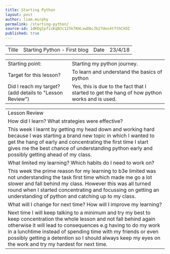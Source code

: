 ```yaml
---
title: Starting Python
layout: post
author: liam.murphy
permalink: /starting-python/
source-id: 1dKDg1pficKqNJc125k7KHLxwDbcJb27des4tfthCXOI
published: true
---
```

<table>
  <tr>
    <td>Title</td>
    <td>Starting Python - First blog</td>
    <td>Date</td>
    <td>23/4/18</td>
  </tr>
</table>


<table>
  <tr>
    <td>Starting point:</td>
    <td>Starting my python journey.</td>
  </tr>
  <tr>
    <td>Target for this lesson?</td>
    <td>To learn and understand the basics of python</td>
  </tr>
  <tr>
    <td>Did I reach my target? 
(add details to "Lesson Review")</td>
    <td>Yes, this is due to the fact that I started to get the hang of how python works and is used.</td>
  </tr>
</table>


<table>
  <tr>
    <td>Lesson Review</td>
  </tr>
  <tr>
    <td>How did I learn? What strategies were effective? </td>
  </tr>
  <tr>
    <td>This week I learnt by getting my head down and working hard because I was starting a brand new topic in which I wanted to get the hang of early and concentrating the first time I start gives me the best chance of understanding python early and possibly getting ahead of my class.</td>
  </tr>
  <tr>
    <td>What limited my learning? Which habits do I need to work on? </td>
  </tr>
  <tr>
    <td>This week the prime reason for my learning to b3e limited was not understanding the task first time which made me go a lot slower and fall behind my class. However this was all turned round when I started concentrating and focussing on getting an understanding of python and catching up to my class.</td>
  </tr>
  <tr>
    <td>What will I change for next time? How will I improve my learning?</td>
  </tr>
  <tr>
    <td>Next time I will keep talking to a minimum and try my best to keep concentration the whole lesson and not fall behind again otherwise it will lead to consequences e.g having to do my work in a lunchtime instead of spending time with my friends or even possibly getting a detention so I should always keep my eyes on the work and try my hardest for next time.</td>
  </tr>
</table>


